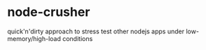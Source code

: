 node-crusher
============

quick'n'dirty approach to stress test other nodejs apps under low-memory/high-load conditions
